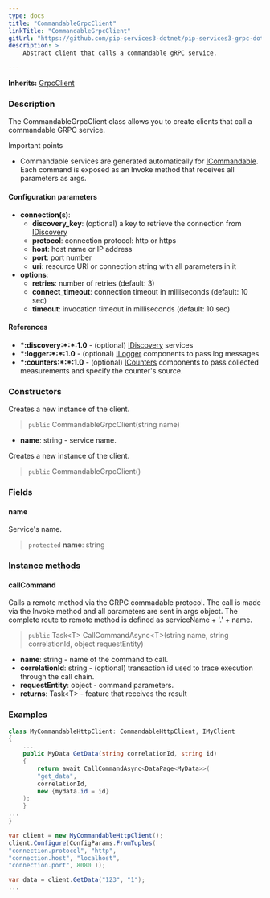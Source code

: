 ```yaml
---
type: docs
title: "CommandableGrpcClient"
linkTitle: "CommandableGrpcClient"
gitUrl: "https://github.com/pip-services3-dotnet/pip-services3-grpc-dotnet"
description: > 
    Abstract client that calls a commandable gRPC service.

---
```


**Inherits:** [GrpcClient](../grpc_client)

### Description

The CommandableGrpcClient class allows you to create clients that call a commandable GRPC service.

Important points

- Commandable services are generated automatically for [ICommandable](../../../commons/commands/icommandable). Each command is exposed as an Invoke method that receives all parameters as args.

#### Configuration parameters

- **connection(s)**:   
    - **discovery_key**: (optional) a key to retrieve the connection from [IDiscovery](../../../components/connect/idiscovery)   
    - **protocol**: connection protocol: http or https   
    - **host**: host name or IP address   
    - **port**: port number   
    - **uri**: resource URI or connection string with all parameters in it   
- **options**:   
    - **retries**: number of retries (default: 3)   
    - **connect_timeout**: connection timeout in milliseconds (default: 10 sec)   
    - **timeout**: invocation timeout in milliseconds (default: 10 sec)   

#### References
- **\*:discovery:\*:\*:1.0** - (optional) [IDiscovery](../../../components/connect/idiscovery) services
- **\*:logger:\*:\*:1.0** - (optional) [ILogger](../../../components/log/ilogger) components to pass log messages
- **\*:counters:\*:\*:1.0** - (optional) [ICounters](../../../components/count/icounters) components to pass collected measurements and specify the counter's source.

### Constructors

Creates a new instance of the client.

> `public` CommandableGrpcClient(string name)

- **name**: string - service name.

Creates a new instance of the client.

> `public` CommandableGrpcClient()


### Fields

<span class="hide-title-link">

#### name
Service's name.
> `protected` **name**: string

</span>


### Instance methods

#### callCommand
Calls a remote method via the GRPC commadable protocol.
The call is made via the Invoke method and all parameters are sent in args object.
The complete route to remote method is defined as serviceName + '.' + name.

> `public` Task\<T\> CallCommandAsync\<T\>(string name, string correlationId, object requestEntity)

- **name**: string - name of the command to call.
- **correlationId**: string - (optional) transaction id used to trace execution through the call chain.
- **requestEntity**: object - command parameters.
- **returns**: Task\<T\> - feature that receives the result



### Examples

```cs
class MyCommandableHttpClient: CommandableHttpClient, IMyClient 
{
    ...
    public MyData GetData(string correlationId, string id)
    {
        return await CallCommandAsync<DataPage<MyData>>(        
        "get_data",
        correlationId,
        new {mydata.id = id}
    );        
    }
...
}

var client = new MyCommandableHttpClient();
client.Configure(ConfigParams.FromTuples(
"connection.protocol", "http",
"connection.host", "localhost",
"connection.port", 8080 ));

var data = client.GetData("123", "1");
...
```
